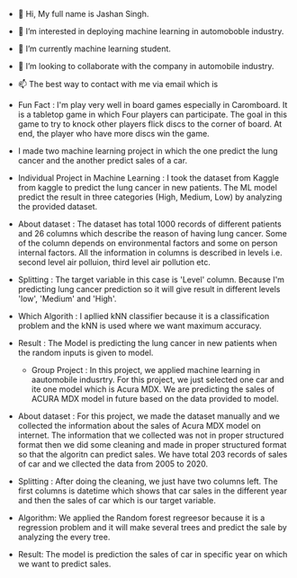 - 👋 Hi, My full name is Jashan Singh.
- 👀 I’m interested in deploying machine learning in automoboble industry.
- 🌱 I’m currently machine learning student. 
- 💞️ I’m looking to collaborate with the company in automobile industry. 
- 📫 The best way to contact with me via email which is 
- Fun Fact : I'm play very well in board games especially in Caromboard. It is a tabletop game in which Four players can participate. The goal in this game to try to knock other players flick discs to the corner of board. At end, the player who have more discs win the game.
- I made two machine learning project in which the one predict the lung cancer and the another predict sales of a car.

- Individual Project in Machine Learning : I took the dataset from Kaggle from kaggle to predict the lung cancer in new patients. The ML model predict the result in three categories (High, Medium, Low) by analyzing the provided dataset.
- About dataset : The dataset has total 1000 records of different patients and 26 columns which describe the reason of having lung cancer. Some of the column depends on environmental factors  and some on person internal factors. All the information in columns is described in levels i.e. second level air polluion, third level air pollution etc. 
- Splitting : The target variable in this case is 'Level' column. Because I'm predicting lung cancer prediction so it will give result in different levels 'low', 'Medium' and 'High'.
- Which Algorith : I apllied kNN classifier because it is a classification problem and the kNN is used where we want maximum accuracy.
- Result : The Model is predicting the lung cancer in new patients when the random inputs is given to model. 

  - Group Project : In this project, we applied machine learning in aautomobile indusrtry. For this project, we just selected one car and ite one model which is Acura MDX. We are predicting the sales of ACURA MDX model in future based on the data provided to model.  
 - About dataset : For this project, we made the dataset manually and we collected the information about the sales of Acura MDX model on internet. The information that we collected was not in proper structured format then we did some cleaning and made in proper structured format so that the algoritn can predict sales. We have total 203 records of sales of car and we cllected the data from 2005 to 2020. 
 - Splitting : After doing the cleaning, we just have two columns left. The first columns is datetime which shows that car sales in the different year and then the sales of car which is our target variable.
 - Algorithm: We applied the Random forest regreesor because it is a regression problem and it will make several trees and predict the sale by analyzing the every tree.
 - Result: The model is prediction the sales of car in specific year on which we want to predict sales. 
